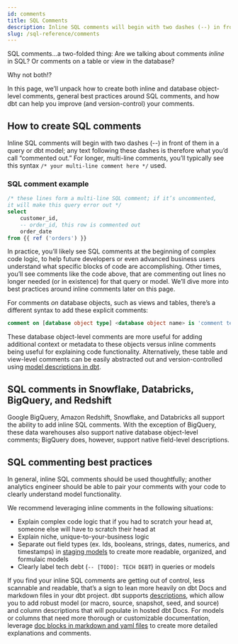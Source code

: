 ```yaml
---
id: comments
title: SQL Comments
description: Inline SQL comments will begin with two dashes (--) in front of them in a query or dbt model; any text following these dashes is therefore what you’d call “commented out.” For longer, multi-line comments, you’ll typically see this syntax `/* your multi-line comment here */` used.
slug: /sql-reference/comments
---
```


<head>
    <title>Working with the SQL Comments</title>
</head>

SQL comments…a two-folded thing: Are we talking about comments *inline* in SQL? Or comments on a table or view in the database?

Why not both!?

In this page, we’ll unpack how to create both inline and database object-level comments, general best practices around SQL comments, and how dbt can help you improve (and version-control) your comments.

## How to create SQL comments

Inline SQL comments will begin with two dashes (--) in front of them in a query or dbt model; any text following these dashes is therefore what you’d call “commented out.” For longer, multi-line comments, you’ll typically see this syntax `/* your multi-line comment here */` used.

### SQL comment example

```sql
/* these lines form a multi-line SQL comment; if it’s uncommented, 
it will make this query error out */
select
	customer_id,
	-- order_id, this row is commented out
	order_date
from {{ ref ('orders') }}
```

In practice, you’ll likely see SQL comments at the beginning of complex code logic, to help future developers or even advanced business users understand what specific blocks of code are accomplishing. Other times, you’ll see comments like the code above, that are commenting out lines no longer needed (or in existence) for that query or model. We’ll dive more into best practices around inline comments later on this page.

For comments *on* database objects, such as views and tables, there’s a different syntax to add these explicit comments:

```sql
comment on [database object type] <database object name> is 'comment text here';
```

These database object-level comments are more useful for adding additional context or metadata to these objects versus inline comments being useful for explaining code functionality. Alternatively, these table and view-level comments can be easily abstracted out and version-controlled using [model descriptions in dbt](https://docs.getdbt.com/reference/resource-properties/description).

## SQL comments in Snowflake, Databricks, BigQuery, and Redshift

Google BigQuery, Amazon Redshift, Snowflake, and Databricks all support the ability to add inline SQL comments. With the exception of BigQuery, these data warehouses also support native database object-level comments; BigQuery does, however, support native field-level descriptions.

## SQL commenting best practices

In general, inline SQL comments should be used thoughtfully; another analytics engineer should be able to pair your comments with your code to clearly understand model functionality. 

We recommend leveraging inline comments in the following situations:

- Explain complex code logic that if you had to scratch your head at, someone else will have to scratch their head at
- Explain niche, unique-to-your-business logic
- Separate out field types (ex. Ids, booleans, strings, dates, numerics, and timestamps) in [staging models](https://docs.getdbt.com/guides/best-practices/how-we-structure/2-staging) to create more readable, organized, and formulaic models
- Clearly label tech debt (`-- [TODO]: TECH DEBT`) in queries or models


If you find your inline SQL comments are getting out of control, less scannable and readable, that’s a sign to lean more heavily on dbt Docs and markdown files in your dbt project. dbt supports [descriptions](https://docs.getdbt.com/reference/resource-properties/description), which allow you to add robust model (or macro, source, snapshot, seed, and source) and column descriptions that will populate in hosted dbt Docs. For models or columns that need more thorough or customizable documentation, leverage [doc blocks in markdown and yaml files](https://docs.getdbt.com/reference/resource-properties/description#use-a-docs-block-in-a-description) to create more detailed explanations and comments.

